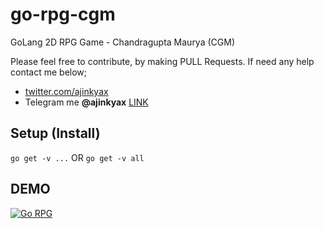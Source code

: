 # go-rpg-cgm
GoLang 2D RPG Game - Chandragupta Maurya (CGM)

Please feel free to contribute, by making PULL Requests.
If need any help contact me below;
- [twitter.com/ajinkyax](https://twitter.com/ajinkyax)
- Telegram me **@ajinkyax** [LINK](http://tg//msg?text=Hello&to=@ajinkyax)

## Setup (Install)
`go get -v ...`
OR
`go get -v all`

## DEMO
[![Go RPG](https://img.youtube.com/vi/XBQ6jMGGk_Y/0.jpg)](https://www.youtube.com/watch?v=XBQ6jMGGk_Y)
